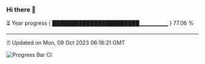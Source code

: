 ### Hi there 👋

⏳ Year progress { ███████████████████████▁▁▁▁▁▁▁ } 77.06 %

---

⏰ Updated on Mon, 09 Oct 2023 06:18:21 GMT

![Progress Bar CI](https://github.com/liununu/liununu/workflows/Progress%20Bar%20CI/badge.svg)
